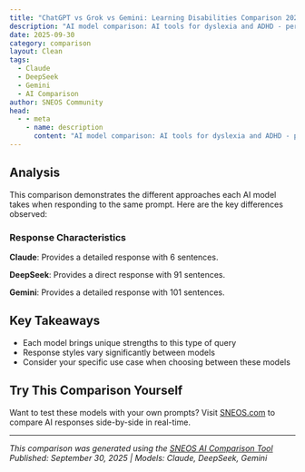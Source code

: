 ```yaml
---
title: "ChatGPT vs Grok vs Gemini: Learning Disabilities Comparison 2025"
description: "AI model comparison: AI tools for dyslexia and ADHD - personalized learning strategies..."
date: 2025-09-30
category: comparison
layout: Clean
tags:
  - Claude
  - DeepSeek
  - Gemini
  - AI Comparison
author: SNEOS Community
head:
  - - meta
    - name: description
      content: "AI model comparison: AI tools for dyslexia and ADHD - personalized learning strategies..."
---
```


<ChatComparison
  title="ChatGPT vs Grok vs Gemini: Learning Disabilities Comparison 2025"
  prompt="AI tools for dyslexia and ADHD - personalized learning strategies"
  :responses='{
    "Claude": "# AI Tools for Dyslexia and ADHD: Personalized Learning Strategies\n\n## **Dyslexia-Specific AI Tools**\n\n### **Reading \u0026 Text Processing**\n- **Speechify**: AI-powered text-to-speech with natural voices\n- **Voice Dream Reader**: Advanced text-to-speech with highlighting\n- **Immersive Reader** (Microsoft): Real-time text simplification and visual aids\n- **Ghotit Real Writer**: AI spelling and grammar checker designed for dyslexics\n- **ClaroRead**: Combined reading and writing support with prediction\n\n### **Writing Assistance**\n- **Grammarly**: AI grammar checking with dyslexia-friendly explanations\n- **Read\u0026Write** (Texthelp): Comprehensive literacy support suite\n- **Co:Writer**: Word prediction and speech recognition\n- **Dragon NaturallySpeaking**: Advanced speech-to-text software\n\n## **ADHD-Focused AI Tools**\n\n### **Focus \u0026 Attention Management**\n- **Focus Keeper**: AI-powered Pomodoro technique with adaptive timing\n- **Brain.fm**: AI-generated focus music based on neuroscience\n- **Noisli**: Adaptive background noise for concentration\n- **Freedom**: AI-driven website/app blocking based on productivity patterns\n\n### **Task \u0026 Time Management**\n- **Motion**: AI calendar that automatically schedules tasks\n- **Todoist**: Smart scheduling and priority suggestions\n- **Notion AI**: Intelligent note organization and task breakdown\n- **Clockify**: AI time tracking with productivity insights\n\n## **Dual-Purpose AI Learning Platforms**\n\n### **Adaptive Learning Systems**\n- **Khan Academy**: Personalized learning paths with AI tutoring\n- **Century Tech**: AI-powered curriculum adaptation\n- **DreamBox**: Adaptive math learning with real-time adjustments\n- **Squirrel AI**: Personalized tutoring system\n\n### **Study \u0026 Organization Tools**\n- **Otter.ai**: Real-time transcription for lectures and meetings\n- **Quizlet**: AI-powered flashcards and study modes\n- **Anki**: Spaced repetition system with smart scheduling\n- **MindMeister**: AI-enhanced mind mapping\n\n## **Personalized Learning Strategies**\n\n### **For Dyslexia**\n\u0060\u0060\u0060\n\uD83C\uDFAF Multi-Sensory Approach\n\u2022 Visual: Color coding, mind maps, infographics\n\u2022 Auditory: Text-to-speech, recorded lessons\n\u2022 Kinesthetic: Interactive simulations, hands-on activities\n\n\uD83D\uDCDA Reading Strategies\n\u2022 Chunking text into smaller sections\n\u2022 Using reading rulers and overlays\n\u2022 Adjusting fonts (OpenDyslexic, larger sizes)\n\u2022 Preview-read-review methodology\n\u0060\u0060\u0060\n\n### **For ADHD**\n\u0060\u0060\u0060\n\u23F0 Time Management\n\u2022 Break tasks into 15-20 minute segments\n\u2022 Use timers and visual progress indicators\n\u2022 Implement \u0022brain breaks\u0022 between sessions\n\u2022 Schedule challenging tasks during peak focus times\n\n\uD83C\uDFAE Gamification Elements\n\u2022 Progress bars and achievement badges\n\u2022 Point systems for completed tasks\n\u2022 Leaderboards for friendly competition\n\u2022 Immediate feedback and rewards\n\u0060\u0060\u0060\n\n## **Implementation Recommendations**\n\n### **Assessment \u0026 Customization**\n1. **Initial Profiling**: Use AI assessment tools to identify specific needs\n2. **Learning Style Analysis**: Determine preferred input/output methods\n3. **Progress Tracking**: Regular AI-powered analytics on improvement\n4. **Adaptive Adjustments**: Tools that modify difficulty based on performance\n\n### **Integration Strategies**\n- **Classroom Integration**: Tools that work with existing LMS platforms\n- **Home-School Coordination**: Shared progress tracking between environments\n- **Peer Collaboration**: AI-facilitated group work with accommodations\n- **Teacher Training**: AI tools that help educators understand individual needs\n\n### **Accessibility Features to Prioritize**\n- Voice control and speech recognition\n- Customizable visual interfaces\n- Keyboard shortcuts and navigation aids\n- Multi-device synchronization\n- Offline functionality\n\n## **Emerging AI Technologies**\n\n### **Next-Generation Tools**\n- **GPT-based tutoring**: Conversational AI that adapts explanations\n- **Computer vision**: Tools that read handwriting and provide feedback\n- **Predictive analytics**: Systems that anticipate learning challenges\n- **Emotional AI**: Tools that recognize frustration and adjust accordingly\n\n### **Research-Based Approaches**\n- **Cognitive load optimization**: AI that manages information complexity\n- **",
    "DeepSeek": "Of course. This is an excellent and highly relevant topic. AI tools are revolutionizing support for individuals with dyslexia and ADHD by offering personalized, patient, and multi-sensory learning strategies that were previously difficult to scale.\n\nHere is a comprehensive guide to AI tools and the personalized learning strategies they enable for dyslexia and ADHD.\n\n### Core Challenges \u0026 How AI Addresses Them\n\nFirst, let\u0027s connect the challenges to the AI-powered solutions:\n\n| Challenge (Dyslexia/ADHD) | AI-Powered Solution \u0026 Strategy |\n| :--- | :--- |\n| **Reading Difficulty** (decoding, fluency) | **Text-to-Speech (TTS), OCR, \u0026 Simplification:** AI reads text aloud, converts images of text to readable text, and simplifies complex language in real-time. |\n| **Writing Difficulty** (spelling, grammar, structure) | **Speech-to-Text \u0026 AI Writing Assistants:** Dictate ideas instead of typing. AI helps with spelling, grammar, and even structuring essays and emails. |\n| **Focus \u0026 Distraction (ADHD)** | **Focus Tools \u0026 Gamification:** AI-powered focus timers (Pomodoro), website blockers, and gamified learning apps that adapt to attention spans. |\n| **Organization \u0026 Task Management** | **AI-Powered Planners \u0026 Smart Assistants:** Breaks down large tasks, creates step-by-step plans, sets reminders, and manages schedules. |\n| **Slow Processing Speed** | **Summarization \u0026 Information Extraction:** AI quickly summarizes long articles, videos, and documents to deliver core concepts efficiently. |\n\n---\n\n### AI Tools for Personalized Learning Strategies\n\nHere are specific tools categorized by their primary function.\n\n#### 1. Reading and Comprehension Support\n\nThese tools use AI to make text accessible.\n\n*   **Speechify:** A top-tier TTS tool. Its AI voices are incredibly natural and human-like, reducing the cognitive load of reading. You can scan physical books, read PDFs, websites, and more.\n    *   **Personalized Strategy:** Adjust reading speed significantly (faster than average reading can help with ADHD pacing). Use different, engaging voices to maintain interest.\n*   **Google Read \u0026 Write:** A powerful toolbar extension for Chrome and Google Docs. It provides TTS, word prediction, a talking dictionary, and a picture dictionary to build vocabulary.\n    *   **Personalized Strategy:** Use the highlight and collect feature to pull key information from a document into a new file for easy review.\n*   **Microsoft Immersive Reader:** Built into Microsoft products (Word, OneNote, Outlook, Teams). It\u0027s free and incredibly effective. It can read text aloud, break words into syllables, change font spacing and background color, and highlight parts of speech.\n    *   **Personalized Strategy:** A student with dyslexia can use the \u0022Line Focus\u0022 to highlight one, three, or five lines at a time to reduce visual crowding.\n*   **Otter.ai:** An AI-powered note-taker that transcribes speech in real-time.\n    *   **Personalized Strategy:** Record lectures or meetings. The individual can focus on listening and understanding without the pressure of note-taking, and then review the accurate transcript later.\n\n#### 2. Writing and Expression Support\n\nThese tools help bypass the mechanical difficulties of writing.\n\n*   **Grammarly (\u0026 GrammarlyGO):** Goes far beyond basic grammar checks. It helps with clarity, tone, and conciseness. The AI-powered \u0022GrammarlyGO\u0022 can help brainstorm ideas, rewrite sentences, and adjust formality.\n    *   **Personalized Strategy:** For someone with ADHD, the tone detector can be crucial for ensuring emails don\u0027t come across as abrupt. For dyslexia, it catches homophones (their/there/they\u0027re) that standard spellcheck misses.\n*   **Speech-to-Text Tools:** Built-in tools like **Google Voice Typing** (in Google Docs) or **Apple\u0027s Dictation** are excellent and free.\n    *   **Personalized Strategy:** \u0022Word hunting\u0022 \u2013 struggling to find the right word while typing \u2013 can halt the writing process. Dictation allows for a freer flow of ideas, which can then be structured and edited later.\n*   **Goblin.tools:** A suite of small, simple AI tools designed for neurodivergent people. The \u0022Formalizer\u0022 and \u0022Judge\u0022 tools are fantastic for writing.\n    *   **Personalized Strategy:** Use the \u0022Formalizer\u0022 to take a blunt, informally written sentence and have the AI rephrase it for an email to a teacher or boss.\n\n#### 3. Focus, Organization, and Task Management\n\nThese tools use AI to create structure and manage distractions.\n\n*   **Goblin.tools \u0022Magic ToDo\u0022:** This is a game-changer for task initiation. You input a task (e.g., \u0022Write history essay\u0022), and the AI breaks it down into smaller, manageable steps. You can keep breaking down each step until it feels achievable.\n    *   **Personalized Strategy:** Directly addresses \u0022task paralysis\u0022 common in ADHD by externalizing the executive function of planning.\n*   **Motion:** An AI-powered project manager that automatically schedules your tasks and deadlines into a calendar based on your priorities, deadlines, and work habits.\n    *   **Personalized Strategy:** It acts as an \u0022external brain\u0022 for time management, reducing the mental energy spent on planning and rescheduling.\n*   **Focus-Based Apps:** While not always pure AI, apps like **Forest** (gamified focus) or **Freedom** (website blocker) use principles of behavioral psychology that are highly effective for ADHD. Newer apps are starting to integrate AI to suggest optimal focus times.\n\n#### 4. Comprehensive Learning Platforms\n\nThese platforms use AI at their core to adapt the entire learning experience.\n\n*   **Khan Academy:** While not exclusively for neurodivergent learners, its self-paced, mastery-based model is inherently supportive. Students can watch videos, use interactive exercises, and get hints until they achieve mastery.\n    *   **Personalized Strategy:** The structured, predictable path and the ability to review concepts repeatedly without judgment align well with the needs of both dyslexia and ADHD.\n*   **ChatGPT / Google Gemini / Microsoft Copilot:** These Large Language Models (LLMs) are the ultimate personal tutors when used correctly.\n    *   **Personalized Strategies:**\n        *   **Explain Like I\u0027m 10:** Ask it to explain a complex topic (e.g., photosynthesis) in simple, relatable terms.\n        *   **Create a Study Plan:** \u0022I have ADHD and a biology test on chapter 5 in one week. Create a 7-day study plan with 25-minute sessions.\u0022\n        *   **Generate Examples:** \u0022I don\u0027t understand metaphors. Give me 5 examples of metaphors related to the ocean.\u0022\n        *   **Draft an Outline:** \u0022Help me create an outline for a 5-paragraph essay on the causes of World War I.\u0022\n\n---\n\n### How to Build a Personalized AI Strategy\n\n1.  **Identify the Primary Hurdle:** Is it reading the material? Getting started on the task? Staying focused? Knowing the biggest pain point helps you select the right tool first.\n2.  **Scaffold with AI:** Use AI as a scaffold, not a crutch. The goal is to build skills and independence. For example, use a TTS tool to *access* the text, not to avoid reading altogether.\n3.  **Combine Tools:** The real power comes from combining tools. Use **Otter.ai** to record a lecture, then use **ChatGPT** to summarize the transcript, and finally use **Immersive Reader** to review the summary.\n4.  **Embrace Iteration:** What works one day might not work the next, especially for ADHD. Be flexible and have a \u0022toolbox\u0022 of options ready.\n5.  **Promote Self-Advocacy:** Teach individuals to understand their own learning needs and how to articulate them. \u0022I learn best when I can listen to the text and see it highlighted at the same time\u0022 is a powerful statement.\n\n### The Future is Now\n\nAI is democratizing access to personalized education and productivity. For individuals with dyslexia and ADHD, these tools are not just conveniences; they are bridges to unlocking their full potential, reducing frustration, and fostering a love for learning by working *with* their unique cognitive styles, not against them.",
    "Gemini": "## AI Tools for Dyslexia and ADHD: Personalized Learning Strategies\n\nAI is increasingly being used to support individuals with dyslexia and ADHD, offering personalized learning strategies and accommodations that cater to their specific needs. Here\u0027s a breakdown of how AI is being utilized:\n\n**I. Understanding the Challenges:**\n\nBefore diving into the tools, it\u0027s important to recognize the common challenges faced by individuals with:\n\n*   **Dyslexia:** Difficulty with reading, spelling, and decoding language. This can impact comprehension, fluency, and writing skills.\n*   **ADHD:** Challenges with attention, hyperactivity, and impulsivity. This can affect focus, organization, time management, and task completion.\n\n**II. AI-Powered Tools and Their Applications:**\n\nHere\u0027s a categorized overview of AI tools, highlighting their features and how they address specific challenges:\n\n**A. Reading and Writing Support:**\n\n*   **1. Text-to-Speech (TTS) with AI-Powered Natural Language Processing (NLP):**\n    *   **Challenge Addressed:** Reading difficulties, decoding, comprehension.\n    *   **How AI Helps:**\n        *   **Realistic Voices:**  AI creates more natural and engaging voices, improving listening comprehension.\n        *   **Contextual Understanding:**  NLP helps the software understand the meaning of the text, leading to better pronunciation and intonation.\n        *   **Customization:**  Allows users to adjust reading speed, voice, and highlighting options based on their preferences.\n    *   **Examples:**\n        *   **NaturalReader:**  Offers a variety of voices and features like OCR (Optical Character Recognition) to read text from images.\n        *   **Read\u0026Write by Texthelp:**  Provides comprehensive reading and writing support tools, including TTS, vocabulary support, and dictation.\n        *   **Speechify:**  Converts text from almost any source into speech, offering a highly customizable reading experience.\n\n*   **2. Speech-to-Text (STT) or Dictation:**\n    *   **Challenge Addressed:** Writing difficulties, spelling challenges, expressing thoughts in written form.\n    *   **How AI Helps:**\n        *   **Accuracy:**  AI-powered STT engines offer high accuracy in transcribing spoken words into text, even with accents or background noise.\n        *   **Real-Time Transcription:**  Allows users to dictate their thoughts directly into text in real-time, bypassing writing difficulties.\n        *   **Formatting and Editing:**  Some tools include features to format the text with voice commands.\n    *   **Examples:**\n        *   **Otter.ai:**  Primarily a transcription service, but also excellent for dictation.\n        *   **Google Docs Voice Typing:**  Free and readily available in Google Docs.\n        *   **Dragon NaturallySpeaking (Nuance):**  A powerful and highly customizable dictation software.\n\n*   **3. AI-Powered Grammar and Spelling Checkers:**\n    *   **Challenge Addressed:** Spelling errors, grammatical mistakes, and improving writing clarity.\n    *   **How AI Helps:**\n        *   **Contextual Awareness:**  AI can understand the context of a sentence and identify errors that traditional grammar checkers might miss.\n        *   **Style Suggestions:**  AI can offer suggestions for improving writing style and clarity, making it easier to express ideas effectively.\n        *   **Learning Opportunities:**  Some tools provide explanations for grammar rules and suggest alternative phrasing, promoting learning.\n    *   **Examples:**\n        *   **Grammarly:**  A popular tool that offers grammar, spelling, punctuation, and style suggestions.\n        *   **ProWritingAid:**  Offers a more in-depth analysis of writing, including readability scores and suggestions for improving structure.\n        *   **Hemingway Editor:**  Focuses on simplifying writing by highlighting complex sentences and adverbs.\n\n*   **4.  AI-Powered Summarization Tools:**\n    *   **Challenge Addressed:** Reading comprehension, information overload.\n    *   **How AI Helps:**\n        *   **Extracts Key Information:** Quickly identifies and summarizes the most important information from lengthy texts.\n        *   **Condenses Complex Topics:**  Simplifies complex topics by providing a concise overview.\n        *   **Improves Comprehension:**  Helps users grasp the main ideas and key details more easily.\n    *   **Examples:**\n        *   **SummarizeBot:**  Summarizes articles, documents, and websites.\n        *   **Quillionz:**  Uses AI to assess reading levels and create personalized learning content.\n\n**B. Focus and Attention Support (ADHD-Specific):**\n\n*   **1. AI-Powered Focus Apps and Task Management Tools:**\n    *   **Challenge Addressed:**  Difficulty focusing, managing time, and organizing tasks.\n    *   **How AI Helps:**\n        *   **Personalized Focus Sessions:**  AI analyzes user behavior and recommends optimal focus durations and break intervals (e.g., Pomodoro Technique).\n        *   **Adaptive Scheduling:**  AI learns user preferences and creates personalized schedules that optimize productivity.\n        *   **Gamification:**  AI incorporates game-like elements to make tasks more engaging and rewarding.\n        *   **Distraction Blocking:**  Blocks distracting websites and apps during focus sessions.\n    *   **Examples:**\n        *   **Freedom:** Blocks distracting websites and apps.\n        *   **Forest:**  A gamified app that helps users stay focused by planting virtual trees.\n        *   **Engross:**  Uses AI to schedule breaks and focus sessions based on user data.\n\n*   **2.  AI-Driven Cognitive Training Games:**\n    *   **Challenge Addressed:**  Attention deficits, impulsivity, and working memory issues.\n    *   **How AI Helps:**\n        *   **Adaptive Difficulty:**  AI adjusts the difficulty level of the games based on user performance, ensuring a challenging but achievable experience.\n        *   **Personalized Training:**  AI targets specific cognitive skills based on individual needs and weaknesses.\n        *   **Engaging and Motivating:**  Gamified approach makes cognitive training more enjoyable and encourages consistent use.\n    *   **Examples:**\n        *   **CogniFit:**  Offers a variety of cognitive training games and assessments.\n        *   **BrainHQ:**  Scientifically designed exercises to improve cognitive function.\n\n*   **3. AI-Powered Noise Cancellation and Sound Masking:**\n    *   **Challenge Addressed:**  Sensitivity to noise, distractibility.\n    *   **How AI Helps:**\n        *   **Filters Background Noise:** AI algorithms effectively filter out unwanted background noise, creating a quieter and more focused environment.\n        *   **Generates Soothing Sounds:**  Provides ambient noise or white noise to mask distractions and promote relaxation.\n    *   **Examples:**\n        *   **Krisp:**  Noise cancellation software for microphones.\n        *   **Brain.fm:**  Generates AI-composed functional music designed to improve focus and relaxation.\n        *   **Noisly:**  Provides a variety of ambient sounds to mask distractions.\n\n**C. Organization and Planning Support (ADHD-Specific):**\n\n*   **1. AI-Powered Calendar and Task Management Apps:**\n    *   **Challenge Addressed:**  Difficulty with organization, time management, and planning.\n    *   **How AI Helps:**\n        *   **Smart Scheduling:**  AI suggests optimal times for tasks based on user habits and priorities.\n        *   **Automated Reminders:**  Sends timely reminders to keep users on track.\n        *   **Task Prioritization:**  Helps users prioritize tasks based on urgency and importance.\n        *   **Smart Goal Setting:**  Assists users in setting realistic and achievable goals.\n    *   **Examples:**\n        *   **Google Calendar (with Smart Features):**  Offers features like smart scheduling and automated reminders.\n        *   **Todoist:**  A popular task management app with features like smart scheduling and project collaboration.\n        *   **Trello (with AI Power-Ups):**  A visual project management tool that can be enhanced with AI power-ups.\n\n**III.  Considerations for Choosing AI Tools:**\n\n*   **Specific Needs:**  Identify the specific challenges and areas where support is needed.\n*   **User-Friendliness:**  Choose tools that are easy to use and navigate.\n*   **Customization Options:**  Look for tools that offer a high degree of customization to tailor the experience to individual needs.\n*   **Privacy and Security:**  Ensure that the tool protects user data and privacy.\n*   **Cost:**  Consider the cost of the tool and whether it fits within your budget.\n*   **Trial Period:**  Take advantage of free trials to test out different tools before making a purchase.\n*   **Reviews and Recommendations:**  Read reviews and seek recommendations from other users.\n*   **Integration with Existing Tools:** Consider how the tool will integrate with your existing workflow and devices.\n\n**IV. The Future of AI in Dyslexia and ADHD Support:**\n\n*   **More Personalized Learning:** AI will become even more adept at creating personalized learning experiences that cater to individual needs and learning styles.\n*   **Early Detection and Intervention:** AI-powered tools may be able to identify individuals at risk of dyslexia or ADHD at an earlier age, allowing for timely intervention.\n*   **Improved Accessibility:**  AI will make educational resources more accessible to individuals with disabilities.\n*   **Integration with Assistive Technology:** AI will be seamlessly integrated with other assistive technologies to create a more comprehensive support system.\n*   **Virtual Coaching and Mentoring:** AI-powered virtual coaches and mentors will provide personalized guidance and support to individuals with dyslexia and ADHD.\n\n**V. Ethical Considerations:**\n\n*   **Bias in Algorithms:**  Ensure that AI algorithms are free from bias and do not discriminate against certain groups.\n*   **Data Privacy and Security:**  Protect user data and privacy.\n*   **Over-Reliance on AI:**  Encourage users to develop their own skills and strategies rather than relying solely on AI.\n*   **Accessibility for All:**  Ensure that AI tools are accessible to all individuals, regardless of their socioeconomic status.\n\n**In conclusion,** AI offers a powerful set of tools and strategies for supporting individuals with dyslexia and ADHD.  By carefully selecting and utilizing these tools, educators, parents, and individuals themselves can create more personalized and effective learning experiences, fostering success and empowerment.  Remember that AI should be seen as a *supplement*, not a *replacement*, for traditional teaching methods and support strategies.  It\u0027s crucial to combine AI with human interaction, personalized instruction, and emotional support to create a holistic approach to learning and development.\n"
  }'
  published-date="11:58"
/>

## Analysis

This comparison demonstrates the different approaches each AI model takes when responding to the same prompt. Here are the key differences observed:

### Response Characteristics

**Claude**: Provides a detailed response with 6 sentences. 

**DeepSeek**: Provides a direct response with 91 sentences. 

**Gemini**: Provides a detailed response with 101 sentences. 

## Key Takeaways

- Each model brings unique strengths to this type of query
- Response styles vary significantly between models
- Consider your specific use case when choosing between these models

## Try This Comparison Yourself

Want to test these models with your own prompts? Visit [SNEOS.com](https://sneos.com) to compare AI responses side-by-side in real-time.

---

*This comparison was generated using the [SNEOS AI Comparison Tool](https://sneos.com)*
*Published: September 30, 2025 | Models: Claude, DeepSeek, Gemini*
